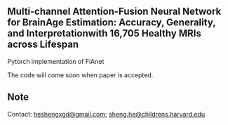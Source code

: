 ## Multi-channel Attention-Fusion Neural Network for BrainAge Estimation: Accuracy, Generality, and Interpretationwith 16,705 Healthy MRIs across Lifespan
Pytorch implementation of FiAnet <br/>

The code will come soon when paper is accepted.

## Note

Contact: heshengxgd@gmail.com; sheng.he@childrens.harvard.edu
